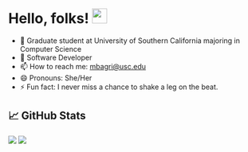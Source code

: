# Hello, folks! <img src="https://raw.githubusercontent.com/MartinHeinz/MartinHeinz/master/wave.gif" width="30px">

- 🔭 Graduate student at University of Southern California majoring in Computer Science
- 🌱 Software Developer
- 📫 How to reach me: mbagri@usc.edu
- 😄 Pronouns: She/Her
- ⚡ Fun fact: I never miss a chance to shake a leg on the beat.

## &#x1f4c8; GitHub Stats
<img align="center" src="https://github-readme-stats.vercel.app/api?username=meghabagri&theme=default&show_icons=true" />
<img align="center" src="https://github-readme-stats.vercel.app/api/top-langs?username=meghabagri&theme=default&show_icons=true&layout=compact" />
